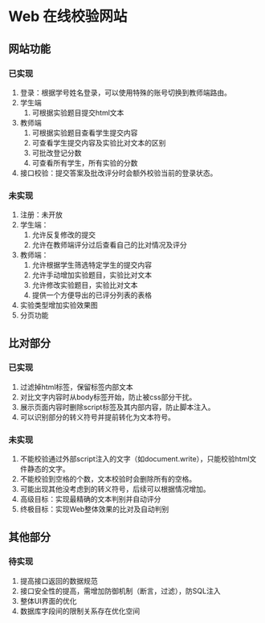 # Web 在线校验网站

## 网站功能

### 已实现

1. 登录：根据学号姓名登录，可以使用特殊的账号切换到教师端路由。
2. 学生端
   1. 可根据实验题目提交html文本
3. 教师端
   1. 可根据实验题目查看学生提交内容
   2. 可查看学生提交内容及实验比对文本的区别
   3. 可批改登记分数
   4. 可查看所有学生，所有实验的分数
4. 接口校验：提交答案及批改评分时会额外校验当前的登录状态。


### 未实现

1. 注册：未开放
2. 学生端：
   1. 允许反复修改的提交
   2. 允许在教师端评分过后查看自己的比对情况及评分
3. 教师端：
   1. 允许根据学生筛选特定学生的提交内容
   2. 允许手动增加实验题目，实验比对文本
   3. 允许修改实验题目，实验比对文本
   4. 提供一个方便导出的已评分列表的表格
4. 实验类型增加实验效果图
5. 分页功能


## 比对部分

### 已实现
  1. 过滤掉html标签，保留标签内部文本
  2. 对比文字内容时从body标签开始，防止被css部分干扰。
  3. 展示页面内容时删除script标签及其内部内容，防止脚本注入。
  4. 可以识别部分的转义符号并提前转化为文本符号。


### 未实现
  1. 不能校验通过外部script注入的文字（如document.write），只能校验html文件静态的文字。
  2. 不能校验到空格的个数，文本校验时会删除所有的空格。
  3. 可能出现其他没考虑到的转义符号，后续可以根据情况增加。
  4. 高级目标：实现最精确的文本判别并自动评分
  5. 终极目标：实现Web整体效果的比对及自动判别

## 其他部分

### 待实现
   1. 提高接口返回的数据规范
   2. 接口安全性的提高，需增加防御机制（断言，过滤），防SQL注入
   3. 整体UI界面的优化
   4. 数据库字段间的限制关系存在优化空间
